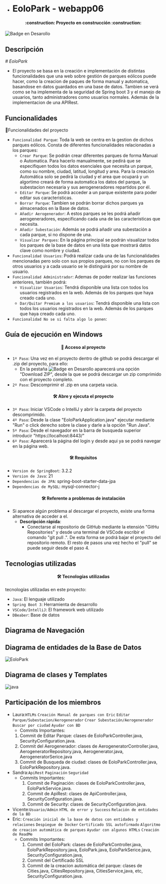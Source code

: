 
-  # EoloPark - webapp06

<h4 align="center">
:construction: Proyecto en construcción :construction:
</h4>

![Badge en Desarollo](https://img.shields.io/badge/STATUS-EN%20DESAROLLO-green)



## Descripción

<em> # EoloPark </em>

  -  El proyecto se basa en la creación e implementación de distintas funcionalidades que una web sobre gestión de parques eólicos puede hacer, como la creacion de paques de forma manual y automatica, basandose en datos guardados en una base de datos. Tambien se verá como se ha implementa de la seguridad de Spring boot 3 y el manejo de usuarios, tanto administradores como usuarios normales. Además de la implementacion de una APIRest.

## Funcionalidades

:hammer:Funcionalidades del proyecto

- `Funcionalidad Parque`: Toda la web se centra en la gestion de dichos parques eólicos. Consta de diferentes funcionalidades relacionadas a los parques:
  - `Crear Parque`: Se podrán crear diferentes parques de forma Manual o Automatica. Para hacerlo manualmente, se pedirá que se especifiquen todos los datos esenciales que necesita un parque, como su nombre, ciudad, latitud, longitud y area. Para la creación Automática solo se pedirá la ciudad y el area que ocupará y un algortimo creará de forma automatica los datos del parque, la subestacion necesaria y sus aerogeneradores repartidos por él.
  - `Editar Parque`: Se podrá acceder a un parque existente para poder editar sus caracteristicas.
  - `Borrar Parque`: Tambien se podrán borrar dichos parques ya almacenados en la Base de datos.
  - `Añadir Aerogenerador`: A estos parques se les podrá añadir aerogeneradores, especificando cada una de las caracteristicas que necesita.
  - `Añadir Subestación`: Además se podrá añadir una subestación a cada parque, si no dispone de una.
  - `Visualzar Parques`: En la página principal se podrán visualizar todos los parques de la base de datos en una lista que mostrará datos clave como nombre y ciudad.
- `Funcionalidad Usuarios`: Podrá realizar cada una de las funcionalidades mencionadas pero solo con sus propios parques, no con los parques de otros usuarios y a cada usuario se le distinguirá por su nombre de usuario.
- `Funcionalidad Administrador`: Ademas de poder realizar las funciones anteriores, también podrá:
  - `Visualizar Usuarios`: Tendrá disponible una lista con todos los usuarios registrados en la web. Además de los parques que haya creado cada uno.
  - `Dar/Quitar Premium a los usuarios`: Tendrá disponible una lista con todos los usuarios registrados en la web. Además de los parques que haya creado cada uno.
- `Funcionalidad No se si falta algo lo ponen`: 

## Guía de ejecución en Windows

<h4 align="center">
📁 Acceso al proyecto
</h4>

- `1º Paso`: Una vez en el proyecto dentro de github se podrá descargar el .zip del proyecto, para ello:
  - En la pestaña ![Badge en Desarollo](https://img.shields.io/badge/<>CODE-black?color=green) aparecerá una opción "Download ZIP", desde la que se podrá descargar un zip comprimido con el proyecto completo.
- `2º Paso`: Descomprimir el .zip en una carpeta vacia.
  
<h4 align="center">
🛠️ Abre y ejecuta el proyecto
</h4>

- `3º Paso`: Iniciar VSCode o IntelliJ y abrir la carpeta del proyecto descomprimido.
- `4º Paso`: Desde la clase "EoloParkApplication.java" ejecutar mediante "Run" o click derecho sobre la clase y darle a la opción "Run Java".
- `5º Paso`: Desde el navegador en la barra de busqueda superior introducir "https://localhost:8443/"
- `6º Paso`: Aparecerá la página del login y desde aqui ya se podrá navegar en la página web. 

<h4 align="center">
🛠️ Requisitos
</h4>

- `Version de SpringBoot`: 3.2.2
- `Version de Java`: 21
- `Dependencias de JPA`: spring-boot-starter-data-jpa
- `Dependencias de MySQL`: mysql-connector-j
  
<h4 align="center">
🛠️ Referente a problemas de instalación
</h4>

  - Si aparece algún problema al descargar el proyecto, existe una forma alternativa de acceder a el.
    - **Descripción rápida**:
      - Conectarse al repositorio de GitHub mediante la etensión "GitHu Repositories" y desde una terminal de VSCode escribir el comando "git pull .".
        De esta forma se podrá bajar el proyecto del repositorio remoto. El resto de pasos una vez hecho el "pull" se puede seguir desde el paso 4.
  
## Tecnologias utilizadas

<h4 align="center">
🛠️ Tecnologías utilizadas
</h4>

tecnologías utilizadas en este proyecto:

- `Java`: El lenguaje utilizado
- `Spring Boot 3`: Herramienta de desarrollo
- `VSCode/IntelliJ`: El framework web utilizado
- `DBeaber`: Base de datos

## Diagrama de Navegación



## Diagrama de entidades de la Base de Datos

![EoloPark](https://github.com/CodeURJC-DAD-2023-24/webapp06/assets/145440108/e54a0219-b13b-4387-8204-d27b70319add)

## Diagrama de clases y Templates

![java](https://github.com/CodeURJC-DAD-2023-24/webapp06/assets/145440108/a6070324-2e59-4250-ab2e-2d2635b9dc55)

## Participación de los miembros

  - Laura:`HTLMs` `Creación Manual de parques con Eric` `Editar Parque/Subestacion/Aerogenerador` `Crear Subestación/Aerogenerador` `Buscar por ciudad` `Ayudar con BD`
      - Commits Importantes:
       1. Commit de Editar Parque: clases de EoloParkController.java, SecurityConfiguration.java.
       2. Commit del Aerogenerador: clases de AerogeneratorController.java, AerogeneratorRepository.java, Aerogenerator.java, AerogeneratorSerice.java
       3. Commit de Busqueda de ciudad: clases de EoloParkController.java, EoloParkRepository.java.
  - Sandra:`ApiRest` `Paginación` `Seguridad`
     - Commits Importantes:
       1. Commit de Paginación: clases de EoloParkController.java, EoloParkService.java.
       2. Commit de ApiRest: clases de ApiController.java, SecurityConfiguration.java.
       3. Commit de Security: clases de SecurityConfiguration.java.
  - Vicente:`Usuario/Admin` `HTML de error y Success` `Relación de entidades de la BD` 
  - Eric: `Creación inicial de la base de datos con entidades y relaciones` `Despiegue de Docker` `Certificado SSL autofirmado` `Algoritmo de creacion automática de parques` `Ayudar con algunos HTMLs` `Creación de ReadMe` 
    - Commits Importantes:
       1. Commit del EoloPark: clases de EoloParkController.java, EoloParkRepository.java, EoloPark.java, EoloParkSerice.java,  SecurityConfiguration.java,
       2. Commit del Certificado SSL
       3. Commit de la creacion automática del parque: clases de Cities.java, CitiesRepository.java, CitiesService,java, etc,  SecurityConfiguration.java.


